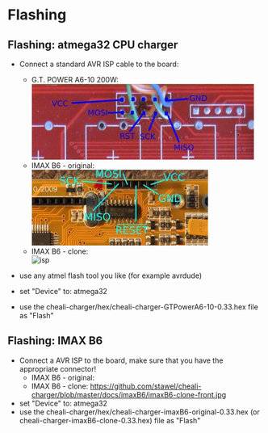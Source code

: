 
Flashing
========

Flashing: atmega32 CPU charger
-------------------------------

- Connect a standard AVR ISP cable to the board:
  - G.T. POWER A6-10 200W:  
  ![isp](connectors/isp_GTPowerA6-10.jpeg)
  - IMAX B6 - original:  
  ![isp](connectors/isp_imaxB6.jpeg)
  - IMAX B6 - clone:  
  ![isp](isp_imaxB6_clone.jpeg)

- use any atmel flash tool you like (for example avrdude)
- set "Device" to: atmega32
- use the cheali-charger/hex/cheali-charger-GTPowerA6-10-0.33.hex file as "Flash"


Flashing: IMAX B6
-------------------------------

- Connect a AVR ISP to the board, make sure that you have the appropriate connector!
    - IMAX B6 - original: 
    - IMAX B6 - clone: https://github.com/stawel/cheali-charger/blob/master/docs/imaxB6/imaxB6-clone-front.jpg
- set "Device" to: atmega32
- use the cheali-charger/hex/cheali-charger-imaxB6-original-0.33.hex  (or cheali-charger-imaxB6-clone-0.33.hex) file as "Flash"

